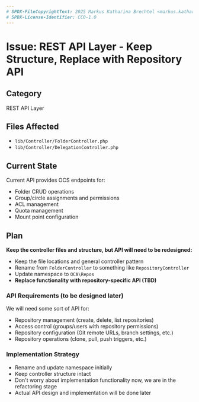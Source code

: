```yaml
---
# SPDX-FileCopyrightText: 2025 Markus Katharina Brechtel <markus.katharina.brechtel@thengo.net>
# SPDX-License-Identifier: CC0-1.0
---
```


# Issue: REST API Layer - Keep Structure, Replace with Repository API

## Category
REST API Layer

## Files Affected
- `lib/Controller/FolderController.php`
- `lib/Controller/DelegationController.php`

## Current State
Current API provides OCS endpoints for:
- Folder CRUD operations
- Group/circle assignments and permissions
- ACL management
- Quota management
- Mount point configuration

## Plan
**Keep the controller files and structure, but API will need to be redesigned:**

- Keep the file locations and general controller pattern
- Rename from `FolderController` to something like `RepositoryController`
- Update namespace to `OCA\Repos`
- **Replace functionality with repository-specific API (TBD)**

### API Requirements (to be designed later)
We will need some sort of API for:
- Repository management (create, delete, list repositories)
- Access control (groups/users with repository permissions)
- Repository configuration (Git remote URLs, branch settings, etc.)
- Repository operations (clone, pull, push triggers, etc.)

### Implementation Strategy
- Rename and update namespace initially
- Keep controller structure intact
- Don't worry about implementation functionality now, we are in the refactoring stage
- Actual API design and implementation will be done later
